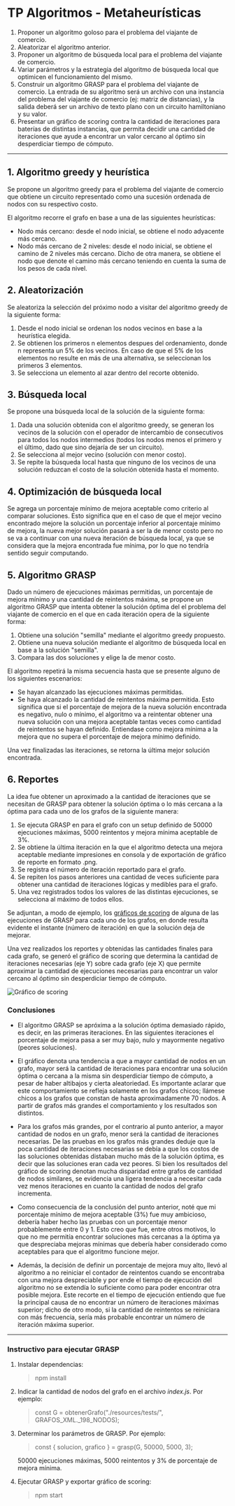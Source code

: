 # **TP Algoritmos - Metaheurísticas**

1. Proponer un algoritmo goloso para el problema del viajante de comercio.
2. Aleatorizar el algoritmo anterior.
3. Proponer un algoritmo de búsqueda local para el problema del viajante de comercio.
4. Variar parámetros y la estrategia del algoritmo de búsqueda local que optimicen el funcionamiento del mismo.
5. Construir un algoritmo GRASP para el problema del viajante de comercio. La entrada de su algoritmo será un
   archivo con una instancia del problema del viajante de comercio (ej: matriz de distancias), y la salida deberá ser
   un archivo de texto plano con un circuito hamiltoniano y su valor.
6. Presentar un gráfico de scoring contra la cantidad de iteraciones para baterías de distintas instancias, que permita
   decidir una cantidad de iteraciones que ayude a encontrar un valor cercano al óptimo sin desperdiciar tiempo de
   cómputo.

---

## 1. Algoritmo greedy y heurística

Se propone un algoritmo greedy para el problema del viajante de comercio que obtiene un circuito representado como una sucesión ordenada de nodos con su respectivo costo.

El algoritmo recorre el grafo en base a una de las siguientes heurísticas:

- Nodo más cercano:
  desde el nodo inicial, se obtiene el nodo adyacente más cercano.
- Nodo más cercano de 2 niveles:
  desde el nodo inicial, se obtiene el camino de 2 niveles más cercano. Dicho de otra manera, se obtiene el nodo que denote el camino más cercano teniendo en cuenta la suma de los pesos de cada nivel.

## 2. Aleatorización

Se aleatoriza la selección del próximo nodo a visitar del algoritmo greedy de la siguiente forma:

1. Desde el nodo inicial se ordenan los nodos vecinos en base a la heurística elegida.
2. Se obtienen los primeros n elementos despues del ordenamiento, donde n representa un 5% de los vecinos. En caso de que el 5% de los elementos no resulte en más de una alternativa, se seleccionan los primeros 3 elementos.
3. Se selecciona un elemento al azar dentro del recorte obtenido.

## 3. Búsqueda local

Se propone una búsqueda local de la solución de la siguiente forma:

1. Dada una solución obtenida con el algoritmo greedy, se generan los vecinos de la solución con el operador de intercambio de consecutivos para todos los nodos intermedios (todos los nodos menos el primero y el último, dado que sino dejaría de ser un circuito).
2. Se selecciona al mejor vecino (solución con menor costo).
3. Se repite la búsqueda local hasta que ninguno de los vecinos de una solución reduzcan el costo de la solución obtenida hasta el momento.

## 4. Optimización de búsqueda local

Se agrega un porcentaje mínimo de mejora aceptable como criterio al comparar soluciones.
Esto significa que en el caso de que el mejor vecino encontrado mejore la solución un porcentaje inferior al porcentaje mínimo de mejora, la nueva mejor solución pasará a ser la de menor costo pero no se va a continuar con una nueva iteración de búsqueda local, ya que se considera que la mejora encontrada fue mínima, por lo que no tendría sentido seguir computando.

## 5. Algoritmo GRASP

Dado un número de ejecuciones máximas permitidas, un porcentaje de mejora mínimo y una cantidad de reintentos máxima, se propone un algoritmo GRASP que intenta obtener la solución óptima del el problema del viajante de comercio en el que en cada iteración opera de la siguiente forma:

1. Obtiene una solución "semilla" mediante el algoritmo greedy propuesto.
2. Obtiene una nueva solución mediante el algoritmo de búsqueda local en base a la solución "semilla".
3. Compara las dos soluciones y elige la de menor costo.

El algoritmo repetirá la misma secuencia hasta que se presente alguno de los siguientes escenarios:

- Se hayan alcanzado las ejecuciones máximas permitidas.
- Se haya alcanzado la cantidad de reintentos máxima permitida. Esto significa que si el porcentaje de mejora de la nueva solución encontrada es negativo, nulo o mínimo, el algoritmo va a reintentar obtener una nueva solución con una mejora aceptable tantas veces como cantidad de reintentos se hayan definido. Entiendase como mejora mínima a la mejora que no supera el porcentaje de mejora mínimo definido.

Una vez finalizadas las iteraciones, se retorna la última mejor solución encontrada.

## 6. Reportes

La idea fue obtener un aproximado a la cantidad de iteraciones que se necesitan de GRASP para obtener la solución óptima o lo más cercana a la óptima para cada uno de los grafos de la siguiente manera:

1. Se ejecuta GRASP en para el grafo con un setup definido de 50000 ejecuciones máximas, 5000 reintentos y mejora mínima aceptable de 3%.
2. Se obtiene la última iteración en la que el algoritmo detecta una mejora aceptable mediante impresiones en consola y de exportación de gráfico de reporte en formato .png.
3. Se registra el número de iteración reportado para el grafo.
4. Se repiten los pasos anteriores una cantidad de veces suficiente para obtener una cantidad de iteraciones lógicas y medibles para el grafo.
5. Una vez registrados todos los valores de las distintas ejecuciones, se selecciona al máximo de todos ellos.

Se adjuntan, a modo de ejemplo, los [gráficos de scoring](/src/graficos/Graficos.md) de alguna de las ejecuciones de GRASP para cada uno de los grafos, en donde resulta evidente el instante (número de iteración) en que la solución deja de mejorar.

Una vez realizados los reportes y obtenidas las cantidades finales para cada grafo, se generó el gráfico de scoring que determina la cantidad de iteraciones necesarias (eje Y) sobre cada grafo (eje X) que permite aproximar la cantidad de ejecuciones necesarias para encontrar un valor cercano al óptimo sin desperdiciar tiempo de cómputo.

![Gráfico de scoring](/src/graficos/scoring.png)

### Conclusiones

- El algoritmo GRASP se apróxima a la solución óptima demasiado rápido, es decir, en las primeras iteraciones. En las siguientes iteraciones el porcentaje de mejora pasa a ser muy bajo, nulo y mayormente negativo (peores soluciones).

- El gráfico denota una tendencia a que a mayor cantidad de nodos en un grafo, mayor será la cantidad de iteraciones para encontrar una solución óptima o cercana a la misma sin desperdiciar tiempo de cómputo, a pesar de haber altibajos y cierta aleatoriedad. Es importante aclarar que este comportamiento se refleja solamente en los grafos chicos; llámese chicos a los grafos que constan de hasta aproximadamente 70 nodos. A partir de grafos más grandes el comportamiento y los resultados son distintos.

- Para los grafos más grandes, por el contrario al punto anterior, a mayor cantidad de nodos en un grafo, menor será la cantidad de iteraciones necesarias. De las pruebas en los grafos más grandes deduje que la poca cantidad de iteraciones necesarias se debía a que los costos de las soluciones obtenidas distaban mucho más de la solución óptima, es decir que las soluciones eran cada vez peores. Si bien los resultados del gráfico de scoring denotan mucha disparidad entre grafos de cantidad de nodos similares, se evidencia una ligera tendencia a necesitar cada vez menos iteraciones en cuanto la cantidad de nodos del grafo incrementa.

- Como consecuencia de la conclusión del punto anterior, noté que mi porcentaje mínimo de mejora aceptable (3%) fue muy ambicioso, debería haber hecho las pruebas con un porcentaje menor probablemente entre 0 y 1. Esto creo que fue, entre otros motivos, lo que no me permitía encontrar soluciones más cercanas a la óptima ya que despreciaba mejoras mínimas que debería haber considerado como aceptables para que el algoritmo funcione mejor.

- Además, la decisión de definir un porcentaje de mejora muy alto, llevó al algoritmo a no reiniciar el contador de reintentos cuando se encontraba con una mejora despreciable y por ende el tiempo de ejecución del algoritmo no se extendía lo suficiente como para poder encontrar otra posible mejora. Este recorte en el tiempo de ejecución entiendo que fue la principal causa de no encontrar un número de iteraciones máximas superior; dicho de otro modo, si la cantidad de reintentos se reiniciara con más frecuencia, sería más probable encontrar un número de iteración máxima superior.

---

### Instructivo para ejecutar GRASP

1. Instalar dependencias:

   > npm install

2. Indicar la cantidad de nodos del grafo en el archivo _index.js_. Por ejemplo:

   > const G = obtenerGrafo("./resources/tests/", GRAFOS_XML.\_198_NODOS);

3. Determinar los parámetros de GRASP. Por ejemplo:

   > const { solucion, grafico } = grasp(G, 50000, 5000, 3);

   50000 ejecuciones máximas, 5000 reintentos y 3% de porcentaje de mejora mínima.

4. Ejecutar GRASP y exportar gráfico de scoring:
   > npm start

